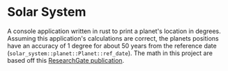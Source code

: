 # Solar System

A console application written in rust to print a planet's location in degrees.
Assuming this application's calculations are correct, the planets positions
have an accuracy of 1 degree for about 50 years from the reference date (`solar_system::planet::Planet::ref_date`).
The math in this project are based off this [ResearchGate publication](https://www.researchgate.net/publication/45878423_Determining_planetary_positions_in_the_sky_for_50_years_to_an_accuracy_of_1_degree_with_a_calculator).
